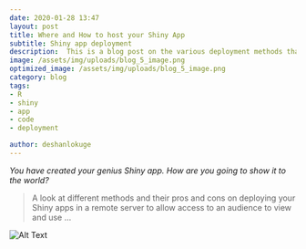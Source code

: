 ```yaml
---
date: 2020-01-28 13:47
layout: post
title: Where and How to host your Shiny App
subtitle: Shiny app deployment
description:  This is a blog post on the various deployment methods that can be used to host your Shiny App.
image: /assets/img/uploads/blog_5_image.png
optimized_image: /assets/img/uploads/blog_5_image.png
category: blog
tags:
- R
- shiny
- app
- code
- deployment

author: deshanlokuge
---
```


_You have created your genius Shiny app. How are you going to show it to the world?_

> A look at different methods and their pros and cons on deploying your Shiny apps in a remote server to allow access to an audience to view and use ...

![Alt Text](https://media.giphy.com/media/l46Cmwy8HWPsMcmw8/giphy.gif)

